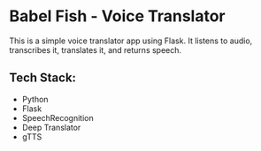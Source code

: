 # Babel Fish - Voice Translator

This is a simple voice translator app using Flask.
It listens to audio, transcribes it, translates it, and returns speech.

## Tech Stack:
- Python
- Flask
- SpeechRecognition
- Deep Translator
- gTTS

